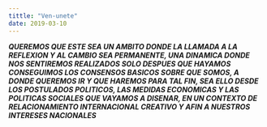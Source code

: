 ```yaml
---
tittle: "Ven-unete"
date: 2019-03-10
---
```



_**QUEREMOS QUE ESTE SEA UN AMBITO DONDE LA LLAMADA A LA REFLEXION Y AL CAMBIO SEA PERMANENTE, UNA DINAMICA DONDE NOS SENTIREMOS REALIZADOS
SOLO DESPUES QUE HAYAMOS CONSEGUIMOS LOS CONSENSOS BASICOS SOBRE QUE SOMOS, A DONDE QUEREMOS IR Y QUE HAREMOS PARA TAL FIN, SEA ELLO DESDE 
LOS POSTULADOS POLITICOS, LAS MEDIDAS ECONOMICAS Y LAS POLITICAS SOCIALES QUE VAYAMOS A DISENAR, EN UN CONTEXTO DE RELACIONAMIENTO
INTERNACIONAL CREATIVO Y AFIN A NUESTROS INTERESES NACIONALES**_
